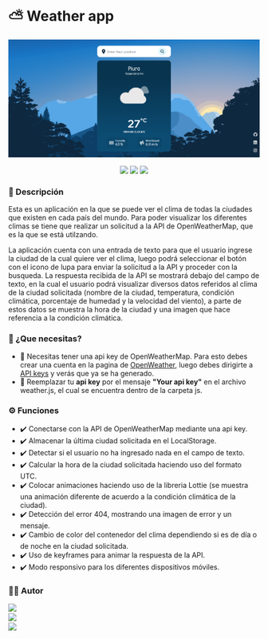 # ⛅ Weather app

[![](https://raw.githubusercontent.com/JuanZ-Dev/Weather-App/main/images/weatherApp.png)](https://raw.githubusercontent.com/JuanZ-Dev/Weather-App/main/images/weatherApp.png)

<div align="center" dir="auto">
  <img src="https://img.shields.io/badge/HTML5-E34F26?style=for-the-badge&logo=html5&logoColor=white">
  <img src="https://img.shields.io/badge/CSS3-1572B6?style=for-the-badge&logo=css3&logoColor=white">
  <img src="https://img.shields.io/badge/JavaScript-F7DF1E?style=for-the-badge&logo=javascript&logoColor=black">
</div>

### 📝 Descripción
Esta es un aplicación en la que se puede ver el clima de todas la ciudades que existen en cada país del mundo. Para poder visualizar los diferentes climas se tiene que realizar un solicitud a la API de OpenWeatherMap, que es la que se está utilzando.

La aplicación cuenta con una entrada de texto para que el usuario ingrese la ciudad de la cual quiere ver el clima, luego podrá seleccionar el botón con el icono de lupa para enviar la solicitud a la API y proceder con la busqueda. La respuesta recibida de la API se mostrará debajo del campo de texto, en la cual el usuario podrá visualizar diversos datos referidos al clima de la ciudad solicitada (nombre de la ciudad, temperatura, condición climática, porcentaje de humedad y la velocidad del viento), a parte de estos datos se muestra la hora de la ciudad y una imagen que hace referencia a la condición climática.

### 🤔 ¿Que necesitas?
- 🔹 Necesitas tener una api key de OpenWeatherMap. Para esto debes crear una cuenta en la pagina de [OpenWeather](https://openweathermap.org/ "OpenWeather"), luego debes dirigirte a [API keys](https://openweathermap.org/ "OpenWeather") y verás que ya se ha generado.
- 🔹 Reemplazar tu **api key** por el mensaje **"Your api key"** en el archivo weather.js, el cual se encuentra dentro de la carpeta js.

### ⚙ Funciones
- ✔️ Conectarse con la API de OpenWeatherMap mediante una api key.
- ✔️ Almacenar la última ciudad solicitada en el LocalStorage.
- ✔️ Detectar si el usuario no ha ingresado nada en el campo de texto.
- ✔️ Calcular la hora de la ciudad solicitada haciendo uso del formato UTC.
- ✔️ Colocar animaciones haciendo uso de la libreria Lottie (se muestra una animación diferente de acuerdo a la condición climática de la ciudad).
- ✔️ Detección del error 404, mostrando una imagen de error y un mensaje.
- ✔️ Cambio de color del contenedor del clima dependiendo si es de día o de noche en la ciudad solicitada.
- ✔️ Uso de keyframes para animar la respuesta de la API.
- ✔️ Modo responsivo para los diferentes dispositivos móviles.

### 👨‍💻 Autor
<div>
  <a href="https://github.com/JuanZ-Dev" target="_blank">
    <img src="https://img.shields.io/badge/GitHub-100000?style=for-the-badge&logo=github&logoColor=white">
  </a><br/>
  <a href="https://www.linkedin.com/in/juan-zapata-durand/" target="_blank">
    <img src="https://img.shields.io/badge/LinkedIn-0077B5?style=for-the-badge&logo=linkedin&logoColor=white">
  </a><br/>
  <a href="https://www.instagram.com/juanz_98/" target="_blank">
    <img src="https://img.shields.io/badge/Instagram-E4405F?style=for-the-badge&logo=instagram&logoColor=white">
  </a><br/>
</div>

